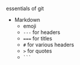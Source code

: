 essentials of git

* Markdown
  * emoji
  * `---` for headers
  * `===` for titles
  * `#` for various headers
  * `>` for quotes
  * <code>&#96;&#96;&#96;</code>

